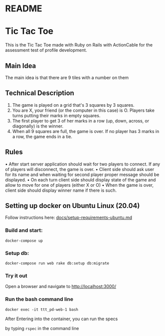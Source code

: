 # README

# Tic Tac Toe

This is the Tic Tac Toe made with Ruby on Rails with ActionCable for the assessment test of profile development.

## Main Idea
The main idea is that there are 9 tiles
with a number on them

## Technical Description

1. The game is played on a grid that's 3 squares by 3 squares.
2. You are X, your friend (or the computer in this case) is O. Players take turns putting their
   marks in empty squares.
3. The first player to get 3 of her marks in a row (up, down, across, or diagonally) is the
   winner.
4. When all 9 squares are full, the game is over. If no player has 3 marks in a row, the game
   ends in a tie.

## Rules

• After start server application should wait for two players to connect. If any of players will
disconnect, the game is over.
• Client side should ask user for its name and when waiting for second player proper message
should be displayed.
• On each turn client side should display state of the game and allow to move for one of
players (either X or O)
• When the game is over, client side should display winner name if there is such.


## Setting up docker on Ubuntu Linux (20.04)

Follow instructions here: [docs/setup-requirements-ubuntu.md](docs/setup-requirements-ubuntu.md)

### Build and start:
``docker-compose up``
### Setup db:
``docker-compose run web rake db:setup db:migrate``

### Try it out

Open a browser and navigate to [http://localhost:3000/](http://localhost:3000/)


### Run the bash command line

``docker exec -it ttt_pd-web-1 bash``

After Entering into the container, you can run the specs

by typing ``rspec`` in the command line
